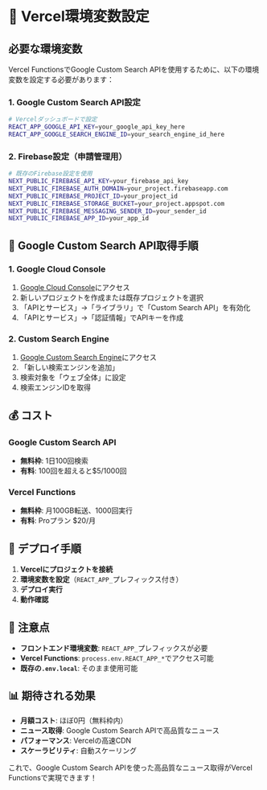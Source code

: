 # 🔧 Vercel環境変数設定

## 必要な環境変数

Vercel FunctionsでGoogle Custom Search APIを使用するために、以下の環境変数を設定する必要があります：

### 1. **Google Custom Search API設定**

```bash
# Vercelダッシュボードで設定
REACT_APP_GOOGLE_API_KEY=your_google_api_key_here
REACT_APP_GOOGLE_SEARCH_ENGINE_ID=your_search_engine_id_here
```

### 2. **Firebase設定（申請管理用）**

```bash
# 既存のFirebase設定を使用
NEXT_PUBLIC_FIREBASE_API_KEY=your_firebase_api_key
NEXT_PUBLIC_FIREBASE_AUTH_DOMAIN=your_project.firebaseapp.com
NEXT_PUBLIC_FIREBASE_PROJECT_ID=your_project_id
NEXT_PUBLIC_FIREBASE_STORAGE_BUCKET=your_project.appspot.com
NEXT_PUBLIC_FIREBASE_MESSAGING_SENDER_ID=your_sender_id
NEXT_PUBLIC_FIREBASE_APP_ID=your_app_id
```

## 🔑 Google Custom Search API取得手順

### 1. **Google Cloud Console**
1. [Google Cloud Console](https://console.cloud.google.com/)にアクセス
2. 新しいプロジェクトを作成または既存プロジェクトを選択
3. 「APIとサービス」→「ライブラリ」で「Custom Search API」を有効化
4. 「APIとサービス」→「認証情報」でAPIキーを作成

### 2. **Custom Search Engine**
1. [Google Custom Search Engine](https://cse.google.com/)にアクセス
2. 「新しい検索エンジンを追加」
3. 検索対象を「ウェブ全体」に設定
4. 検索エンジンIDを取得

## 💰 コスト

### Google Custom Search API
- **無料枠**: 1日100回検索
- **有料**: 100回を超えると$5/1000回

### Vercel Functions
- **無料枠**: 月100GB転送、1000回実行
- **有料**: Proプラン $20/月

## 🚀 デプロイ手順

1. **Vercelにプロジェクトを接続**
2. **環境変数を設定**（`REACT_APP_`プレフィックス付き）
3. **デプロイ実行**
4. **動作確認**

## 📝 注意点

- **フロントエンド環境変数**: `REACT_APP_`プレフィックスが必要
- **Vercel Functions**: `process.env.REACT_APP_*`でアクセス可能
- **既存の`.env.local`**: そのまま使用可能

## 📊 期待される効果

- **月額コスト**: ほぼ0円（無料枠内）
- **ニュース取得**: Google Custom Search APIで高品質なニュース
- **パフォーマンス**: Vercelの高速CDN
- **スケーラビリティ**: 自動スケーリング

これで、Google Custom Search APIを使った高品質なニュース取得がVercel Functionsで実現できます！
